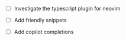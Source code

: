 - [ ] Investigate the typescript plugin for neovim
- [ ] Add friendly snippets
- [ ] Add copilot completions

